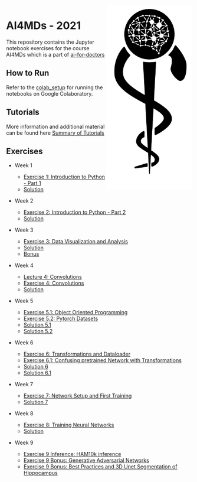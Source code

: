 <img src="images/logo_CS_MS_final.png" height="500" align="right"> 

# AI4MDs - 2021

This repository contains the Jupyter notebook exercises for the course AI4MDs which is a part of [ai-for-doctors](http://ai-for-doctors.com)

## How to Run

Refer to the [colab_setup](documents/colab_setup.md) for running the notebooks on Google Colaboratory.

## Tutorials

More information and additional material can be found here [Summary of Tutorials](documents/ListOfTutorials.md)

## Exercises
- Week 1
  - [Exercise 1: Introduction to Python - Part 1](https://colab.research.google.com/github/IFL-CAMP/AI4MDs_21/blob/main/exercises/Exercise_1.ipynb)
  - [Solution](https://colab.research.google.com/github/IFL-CAMP/AI4MDs_21/blob/main/solutions/Exercise_1_Solution.ipynb)
- Week 2
  - [Exercise 2: Introduction to Python - Part 2](https://colab.research.google.com/github/IFL-CAMP/AI4MDs_21/blob/main/exercises/Exercise_2.ipynb)
  - [Solution](https://colab.research.google.com/github/IFL-CAMP/AI4MDs_21/blob/main/solutions/Exercise_2_Solution.ipynb)
- Week 3
  - [Exercise 3: Data Visualization and Analysis](https://colab.research.google.com/github/IFL-CAMP/AI4MDs_21/blob/main/exercises/Exercise_3.ipynb)
  - [Solution](https://colab.research.google.com/github/IFL-CAMP/AI4MDs_21/blob/main/solutions/Exercise_3_Solution.ipynb)
  - [Bonus](https://colab.research.google.com/github/IFL-CAMP/AI4MDs_21/blob/main/exercises/Exercise_3_Bonus.ipynb)
- Week 4
  - [Lecture 4: Convolutions](https://colab.research.google.com/github/IFL-CAMP/AI4MDs_21/blob/main/lectures/Lecture_4.ipynb)
  - [Exercise 4: Convolutions](https://colab.research.google.com/github/IFL-CAMP/AI4MDs_21/blob/main/exercises/Exercise_4.ipynb)
  - [Solution](https://colab.research.google.com/github/IFL-CAMP/AI4MDs_21/blob/main/solutions/Exercise_4_Solution.ipynb)
- Week 5
  - [Exercise 5.1: Object Oriented Programming](https://colab.research.google.com/github/IFL-CAMP/AI4MDs_21/blob/main/exercises/Exercise_5_1.ipynb)
  - [Exercise 5.2: Pytorch Datasets](https://colab.research.google.com/github/IFL-CAMP/AI4MDs_21/blob/main/exercises/Exercise_5_2.ipynb)
  - [Solution 5.1](https://colab.research.google.com/github/IFL-CAMP/AI4MDs_21/blob/main/solutions/Exercise_5_1_Solution.ipynb)
  - [Solution 5.2](https://colab.research.google.com/github/IFL-CAMP/AI4MDs_21/blob/main/solutions/Exercise_5_2_Solution.ipynb)
- Week 6
  - [Exercise 6: Transformations and Dataloader](https://colab.research.google.com/github/IFL-CAMP/AI4MDs_21/blob/main/exercises/Exercise_6.ipynb)
  - [Exercise 6.1: Confusing pretrained Network with Transformations](https://colab.research.google.com/github/IFL-CAMP/AI4MDs_21/blob/main/exercises/Exercise_6_1.ipynb)
  - [Solution 6](https://colab.research.google.com/github/IFL-CAMP/AI4MDs_21/blob/main/solutions/Exercise_6_solution.ipynb)
  - [Solution 6.1](https://colab.research.google.com/github/IFL-CAMP/AI4MDs_21/blob/main/solutions/Exercise_6_1_solution.ipynb)
  
- Week 7
  - [Exercise 7: Network Setup and First Training](https://colab.research.google.com/github/IFL-CAMP/AI4MDs_21/blob/main/exercises/Exercise_7.ipynb)
  - [Solution 7](https://colab.research.google.com/github/IFL-CAMP/AI4MDs_21/blob/main/solutions/Exercise_7_Solution.ipynb)

- Week 8
  - [Exercise 8: Training Neural Networks](https://colab.research.google.com/github/IFL-CAMP/AI4MDs_21/blob/main/exercises/Exercise_8.ipynb)
  - [Solution](https://colab.research.google.com/github/IFL-CAMP/AI4MDs_21/blob/main/solutions/Exercise_8_sol.ipynb)

- Week 9
  - [Exercise 9 Inference: HAM10k inference](https://colab.research.google.com/github/IFL-CAMP/AI4MDs_21/blob/main/exercises/Exercise_9_inference.ipynb)
  - [Exercise 9 Bonus: Generative Adversarial Networks](https://colab.research.google.com/github/IFL-CAMP/AI4MDs_21/blob/main/exercises/Exercise_9_Bonus_GAN_for_MNIST.ipynb)
  - [Exercise 9 Bonus: Best Practices and 3D Unet Segmentation of Hippocampus](https://colab.research.google.com/github/IFL-CAMP/AI4MDs_21/blob/main/exercises/Exercise_9_Bonus_3D_Unet_Hippocampus_Segmentation.ipynb)
